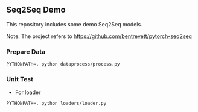 ## Seq2Seq Demo

This repository includes some demo Seq2Seq models.

Note: The project refers to <https://github.com/bentrevett/pytorch-seq2seq>

### Prepare Data

```shell
PYTHONPATH=. python dataprocess/process.py
```

### Unit Test

* For loader

```shell
PYTHONPATH=. python loaders/loader.py
```
